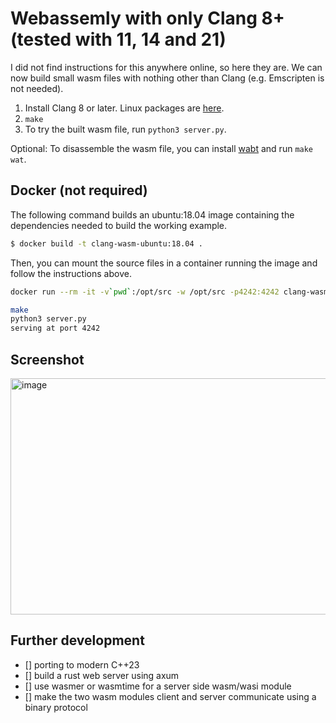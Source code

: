 # Webassemly with only Clang 8+ (tested with 11, 14 and 21)

I did not find instructions for this anywhere online, so here they are. We can now build small wasm files with nothing other than Clang (e.g. Emscripten is not needed).

1. Install Clang 8 or later. Linux packages are [here](https://apt.llvm.org/).
2. `make`
3. To try the built wasm file, run `python3 server.py`.

Optional: To disassemble the wasm file, you can install [wabt](https://github.com/WebAssembly/wabt) and run `make wat`.

## Docker (not required)

The following command builds an ubuntu:18.04 image containing the dependencies needed to build the working example.

```bash
$ docker build -t clang-wasm-ubuntu:18.04 .
```

Then, you can mount the source files in a container running the image and follow the instructions above.


```bash
docker run --rm -it -v`pwd`:/opt/src -w /opt/src -p4242:4242 clang-wasm-ubuntu:18.04

make
python3 server.py
serving at port 4242
```

## Screenshot

<img width="1236" height="378" alt="image" src="https://github.com/user-attachments/assets/b4c35e57-d635-422c-897f-17f2facb3eee" />

## Further development
- [] porting to modern C++23 
- [] build a rust web server using axum
- [] use wasmer or wasmtime for a server side wasm/wasi module
- [] make the two wasm modules client and server communicate using a binary protocol



